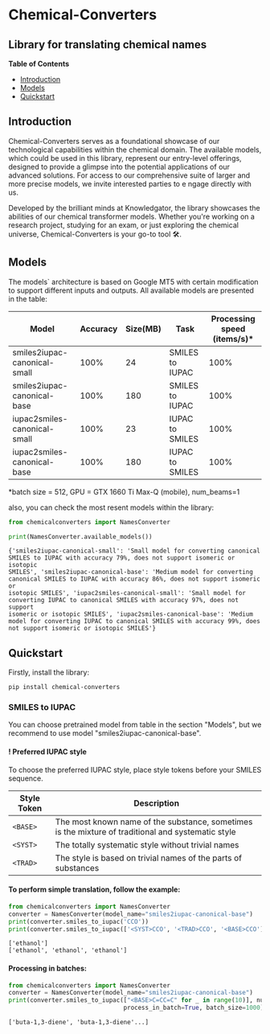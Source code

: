 ﻿# Chemical-Converters

## Library for translating chemical names

**Table of Contents**

- [Introduction](#introduction)
- [Models](#models)
- [Quickstart](#quickstart)


## Introduction
Chemical-Converters serves as a foundational showcase of our 
technological capabilities within the chemical domain. 
The available models, which could be used in this library,
represent our entry-level offerings, designed to provide a 
glimpse into the potential applications of our advanced 
solutions. For access to our comprehensive suite of larger 
and more precise models, we invite interested parties to e
ngage directly with us. 

Developed by the brilliant minds at
Knowledgator, the library showcases the abilities of our 
chemical transformer models. Whether you're working on a 
research project, studying for an exam, or just exploring 
the chemical universe, Chemical-Converters is your go-to tool 🛠.

## Models
The models` architecture is based on Google MT5 with certain
modification to support different inputs and outputs. All available models 
are presented in the table:

| Model                        | Accuracy | Size(MB) | Task            | Processing speed (items/s)\* |
|------------------------------|----------|----------|-----------------|------------------------------|
| smiles2iupac-canonical-small | 100%     | 24       | SMILES to IUPAC | 100%                         |
| smiles2iupac-canonical-base  | 100%     | 180      | SMILES to IUPAC | 100%                         |
| iupac2smiles-canonical-small | 100%     | 23       | IUPAC to SMILES | 100%                         |
| iupac2smiles-canonical-base  | 100%     | 180      | IUPAC to SMILES | 100%                         |

*batch size = 512, GPU = GTX 1660 Ti Max-Q (mobile), num_beams=1

also, you can check the most resent models within the library:
```python
from chemicalconverters import NamesConverter

print(NamesConverter.available_models())
```
```text
{'smiles2iupac-canonical-small': 'Small model for converting canonical 
SMILES to IUPAC with accuracy 79%, does not support isomeric or isotopic
SMILES', 'smiles2iupac-canonical-base': 'Medium model for converting 
canonical SMILES to IUPAC with accuracy 86%, does not support isomeric or
isotopic SMILES', 'iupac2smiles-canonical-small': 'Small model for 
converting IUPAC to canonical SMILES with accuracy 97%, does not support
isomeric or isotopic SMILES', 'iupac2smiles-canonical-base': 'Medium 
model for converting IUPAC to canonical SMILES with accuracy 99%, does 
not support isomeric or isotopic SMILES'}
```

## Quickstart
Firstly, install the library:
```commandline
pip install chemical-converters
```
### SMILES to IUPAC
You can choose pretrained model from table in the section "Models", 
but we recommend to use model "smiles2iupac-canonical-base".
#### ! Preferred IUPAC style
To choose the preferred IUPAC style, place style tokens before 
your SMILES sequence.

| Style Token | Description                                                                                        |
|-------------|----------------------------------------------------------------------------------------------------|
| `<BASE>`    | The most known name of the substance, sometimes is the mixture of traditional and systematic style |
| `<SYST>`    | The totally systematic style without trivial names                                                 |
| `<TRAD>`    | The style is based on trivial names of the parts of substances                                     |

#### To perform simple translation, follow the example:
```python
from chemicalconverters import NamesConverter
converter = NamesConverter(model_name="smiles2iupac-canonical-base")
print(converter.smiles_to_iupac('CCO'))
print(converter.smiles_to_iupac(['<SYST>CCO', '<TRAD>CCO', '<BASE>CCO']))
```
```text
['ethanol']
['ethanol', 'ethanol', 'ethanol']
```
#### Processing in batches:
```python
from chemicalconverters import NamesConverter
converter = NamesConverter(model_name="smiles2iupac-canonical-base")
print(converter.smiles_to_iupac(["<BASE>C=CC=C" for _ in range(10)], num_beams=1, 
                                process_in_batch=True, batch_size=1000))
```
```text
['buta-1,3-diene', 'buta-1,3-diene'...]
```
